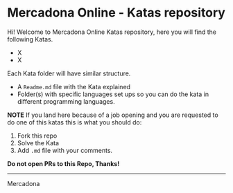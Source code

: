 # Mercadona Online - Katas repository

Hi! Welcome to Mercadona Online Katas repository, here you will find the following Katas.

- X
- X

Each Kata folder will have similar structure.

- A `Readme.md` file with the Kata explained
- Folder(s) with specific languages set ups so you can do the kata in different programming languages.



**NOTE** If you land here because of a job opening and you are requested to do one of this katas this is what you should do:

1) Fork this repo
2) Solve the Kata
3) Add `.md` file with your comments.

**Do not open PRs to this Repo, Thanks!**


-----
Mercadona
